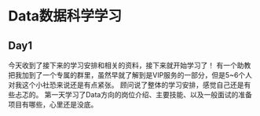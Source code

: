 # Data数据科学学习

## Day1
今天收到了接下来的学习安排和相关的资料，接下来就开始学习了！
有一个助教把我加到了一个专属的群里，虽然早就了解到是VIP服务的一部分，但是5~6个人对我这个小社恐来说还是有点紧张。
顾问说了整体的学习安排，感觉自己还是有些忐忑的。
第一天学习了Data方向的岗位介绍、主要技能、以及一般面试的准备项目有哪些，心里还是没底。

